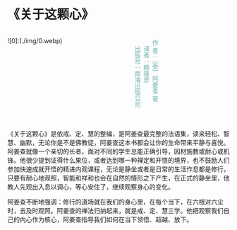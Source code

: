 # 《关于这颗心》

<div>
<div style="float:left">

![0]:(./img/0.webp)

</div>
<div style="float:left; width:10em">&nbsp</div>
<div style="float:left; padding:20px;text-align:top; color: rgb(112, 177, 178); writing-mode: vertical-rl ">
作   者：｛泰｝阿姜查 著

译者：赖隆彦

出版社：南海出版公司
</div>
<div style="clear:both"></div>
</div>

《关于这颗心》是依戒、定、慧的整编，是阿姜查最完整的法语集，读来轻松、智慧、幽默，无论你是不是佛教徒，阿姜查这本书都会让你的生命带来平静与喜悦。阿姜查就像一个亲切的长者，面对不同的学生总能正确引导，因材施教或耐心或机锋。他很少提到证得什么果位，或者达到哪一种禅定和开悟的境界，也不鼓励人们参加快速成就开悟的精进内观课程，无论是静坐或者是日常的生活作息都是修行，只要有耐心地观照，智能和祥和也会在自然的情形之下产生，在正式的静坐里，他教人先观出入息以调心，等心安住了，继续观察身心的变化。

阿姜查不断地强调：修行的道场就在我们的身心里，在每个当下，在六根对六尘时，去及时观照。阿姜查的禅法归纳起来，就是戒、定、慧三学。他把观察我们自己的内心作为核心，阿姜查指导我们如何在当下领悟、超越、放下。
